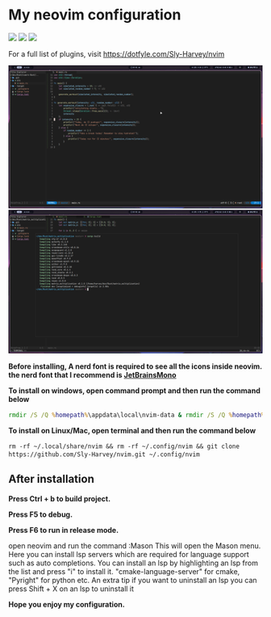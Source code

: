 #  My neovim configuration

<a href="https://dotfyle.com/Sly-Harvey/nvim"><img src="https://dotfyle.com/Sly-Harvey/nvim/badges/plugins?style=for-the-badge" /></a>
<a href="https://dotfyle.com/Sly-Harvey/nvim"><img src="https://dotfyle.com/Sly-Harvey/nvim/badges/leaderkey?style=for-the-badge" /></a>
<a href="https://dotfyle.com/Sly-Harvey/nvim"><img src="https://dotfyle.com/Sly-Harvey/nvim/badges/plugin-manager?style=for-the-badge" /></a>

For a full list of plugins, visit https://dotfyle.com/Sly-Harvey/nvim

<img src="images/vscode-theme1.png" width=800>
<img src="images/vscode-theme2.png" width=800>

**Before installing, A nerd font is required to see all the icons inside neovim.**
**the nerd font that I recommend is [JetBrainsMono](https://github.com/ryanoasis/nerd-fonts/releases/download/v3.0.2/JetBrainsMono.zip)**

**To install on windows, open command prompt and then run the command below**
```bat
rmdir /S /Q %homepath%\appdata\local\nvim-data & rmdir /S /Q %homepath%\appdata\local\nvim & git clone https://github.com/Sly-Harvey/nvim.git %homepath%\appdata\local\nvim
```

**To install on Linux/Mac, open terminal and then run the command below**
```command
rm -rf ~/.local/share/nvim && rm -rf ~/.config/nvim && git clone https://github.com/Sly-Harvey/nvim.git ~/.config/nvim
```
## After installation
**Press Ctrl + b to build project.**

**Press F5 to debug.**

**Press F6 to run in release mode.**

open neovim and run the command :Mason
This will open the Mason menu. Here you can install lsp servers which are required for language support such as auto completions.
You can install an lsp by highlighting an lsp from the list and press "i" to install it.
"cmake-language-server" for cmake, "Pyright" for python etc.
An extra tip if you want to uninstall an lsp you can press Shift + X on an lsp to uninstall it

**Hope you enjoy my configuration.**
